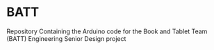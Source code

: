 # BATT
Repository Containing the Arduino code for the Book and Tablet Team (BATT) Engineering Senior Design project
